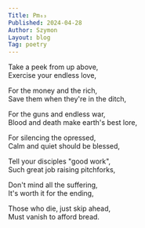 ```yaml
---
Title: Pm₆₃
Published: 2024-04-28
Author: Szymon  
Layout: blog  
Tag: poetry  
---
```

Take a peek from up above,  
Exercise your endless love,  

For the money and the rich,  
Save them when they're in the ditch,  

For the guns and endless war,  
Blood and death make earth's best lore,  

For silencing the opressed,  
Calm and quiet should be blessed,  

Tell your disciples "good work",  
Such great job raising pitchforks,  

Don't mind all the suffering,  
It's worth it for the ending,  

Those who die, just skip ahead,  
Must vanish to afford bread.  
